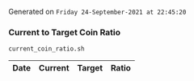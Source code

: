 Generated on `Friday 24-September-2021 at 22:45:20`

### Current to Target Coin Ratio
`current_coin_ratio.sh`

Date|Current|Target|Ratio
---|---|---|---
